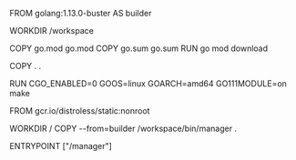 FROM golang:1.13.0-buster AS builder

WORKDIR /workspace

COPY go.mod go.mod
COPY go.sum go.sum
RUN go mod download

COPY . .

RUN CGO_ENABLED=0 GOOS=linux GOARCH=amd64 GO111MODULE=on make

FROM gcr.io/distroless/static:nonroot

WORKDIR /
COPY --from=builder /workspace/bin/manager .

ENTRYPOINT ["/manager"]
